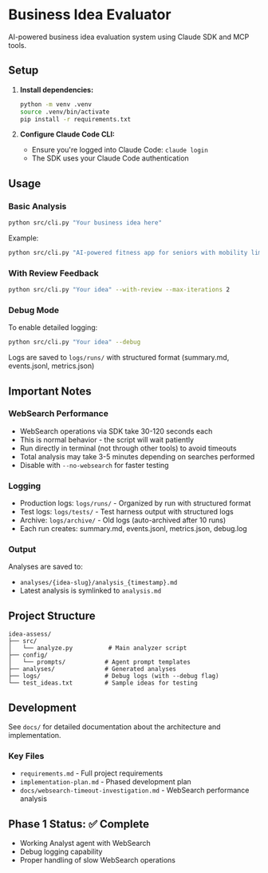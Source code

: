 # Business Idea Evaluator

AI-powered business idea evaluation system using Claude SDK and MCP tools.

## Setup

1. **Install dependencies:**

   ```bash
   python -m venv .venv
   source .venv/bin/activate
   pip install -r requirements.txt
   ```

2. **Configure Claude Code CLI:**
   - Ensure you're logged into Claude Code: `claude login`
   - The SDK uses your Claude Code authentication

## Usage

### Basic Analysis

```bash
python src/cli.py "Your business idea here"
```

Example:

```bash
python src/cli.py "AI-powered fitness app for seniors with mobility limitations"
```

### With Review Feedback

```bash
python src/cli.py "Your idea" --with-review --max-iterations 2
```

### Debug Mode

To enable detailed logging:

```bash
python src/cli.py "Your idea" --debug
```

Logs are saved to `logs/runs/` with structured format (summary.md, events.jsonl, metrics.json)

## Important Notes

### WebSearch Performance

- WebSearch operations via SDK take 30-120 seconds each
- This is normal behavior - the script will wait patiently
- Run directly in terminal (not through other tools) to avoid timeouts
- Total analysis may take 3-5 minutes depending on searches performed
- Disable with `--no-websearch` for faster testing

### Logging

- Production logs: `logs/runs/` - Organized by run with structured format
- Test logs: `logs/tests/` - Test harness output with structured logs
- Archive: `logs/archive/` - Old logs (auto-archived after 10 runs)
- Each run creates: summary.md, events.jsonl, metrics.json, debug.log

### Output

Analyses are saved to:

- `analyses/{idea-slug}/analysis_{timestamp}.md`
- Latest analysis is symlinked to `analysis.md`

## Project Structure

```text
idea-assess/
├── src/
│   └── analyze.py          # Main analyzer script
├── config/
│   └── prompts/           # Agent prompt templates
├── analyses/              # Generated analyses
├── logs/                  # Debug logs (with --debug flag)
└── test_ideas.txt         # Sample ideas for testing
```

## Development

See `docs/` for detailed documentation about the architecture and implementation.

### Key Files

- `requirements.md` - Full project requirements
- `implementation-plan.md` - Phased development plan
- `docs/websearch-timeout-investigation.md` - WebSearch performance analysis

## Phase 1 Status: ✅ Complete

- Working Analyst agent with WebSearch
- Debug logging capability
- Proper handling of slow WebSearch operations
